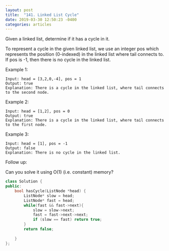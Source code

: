 ```yaml
---
layout: post
title:  "141. Linked List Cycle"
date: 2019-03-30 12:50:23 -0400
categories: articles
---
```


Given a linked list, determine if it has a cycle in it.

To represent a cycle in the given linked list, we use an integer pos which represents the position (0-indexed) in the linked list where tail connects to. If pos is -1, then there is no cycle in the linked list.

Example 1:
```
Input: head = [3,2,0,-4], pos = 1
Output: true
Explanation: There is a cycle in the linked list, where tail connects to the second node.
```
Example 2:
```
Input: head = [1,2], pos = 0
Output: true
Explanation: There is a cycle in the linked list, where tail connects to the first node.
```
Example 3:
```
Input: head = [1], pos = -1
Output: false
Explanation: There is no cycle in the linked list.
```
Follow up:

Can you solve it using O(1) (i.e. constant) memory?



```c++
class Solution {
public:
    bool hasCycle(ListNode *head) {
        ListNode* slow = head;
        ListNode* fast = head;
        while(fast && fast->next){
            slow = slow->next;
            fast = fast->next->next;
            if (slow == fast) return true;
        }
        return false;
        
    }
};
```